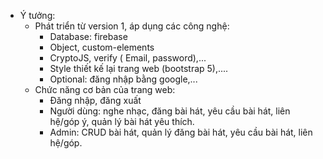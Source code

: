 * Ý tưởng:
   -  Phát triển từ version 1, áp dụng các công nghệ: 
         + Database: firebase
         + Object, custom-elements
         + CryptoJS, verify ( Email, password),...
         + Style thiết kế lại trang web (bootstrap 5),....
         + Optional: đăng nhập bằng google,...
    -  Chức năng cơ bản của trang web:
         + Đăng nhập, đăng xuất
         + Người dùng: nghe nhạc, đăng bài hát, yêu cầu bài hát, liên hệ/góp ý, quản lý bài hát yêu thích.
         + Admin: CRUD bài hát, quản lý đăng bài hát, yêu cầu bài hát, liên hệ/góp.
